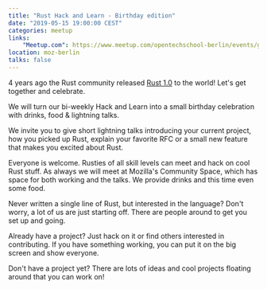 ```yaml
---
title: "Rust Hack and Learn - Birthday edition"
date: "2019-05-15 19:00:00 CEST"
categories: meetup
links:
    "Meetup.com": https://www.meetup.com/opentechschool-berlin/events/gkkttqyzhbtb/
location: moz-berlin
talks: false
---
```


4 years ago the Rust community released [Rust 1.0](https://blog.rust-lang.org/2015/05/15/Rust-1.0.html) to the world!
Let's get together and celebrate.

We will turn our bi-weekly Hack and Learn into a small birthday celebration with drinks, food & lightning talks.

We invite you to give short lightning talks introducing your current project, how you picked up Rust, explain your favorite RFC or a small new feature that makes you excited about Rust.

Everyone is welcome. Rusties of all skill levels can meet and hack on cool Rust stuff. As always we will meet at Mozilla's Community Space, which has space for both working and the talks.
We provide drinks and this time even some food.

Never written a single line of Rust, but interested in the language? Don't worry, a lot of us are just starting off. There are people around to get you set up and going.

Already have a project? Just hack on it or find others interested in contributing. If you have something working, you can put it on the big screen and show everyone.

Don't have a project yet? There are lots of ideas and cool projects floating around that you can work on!
